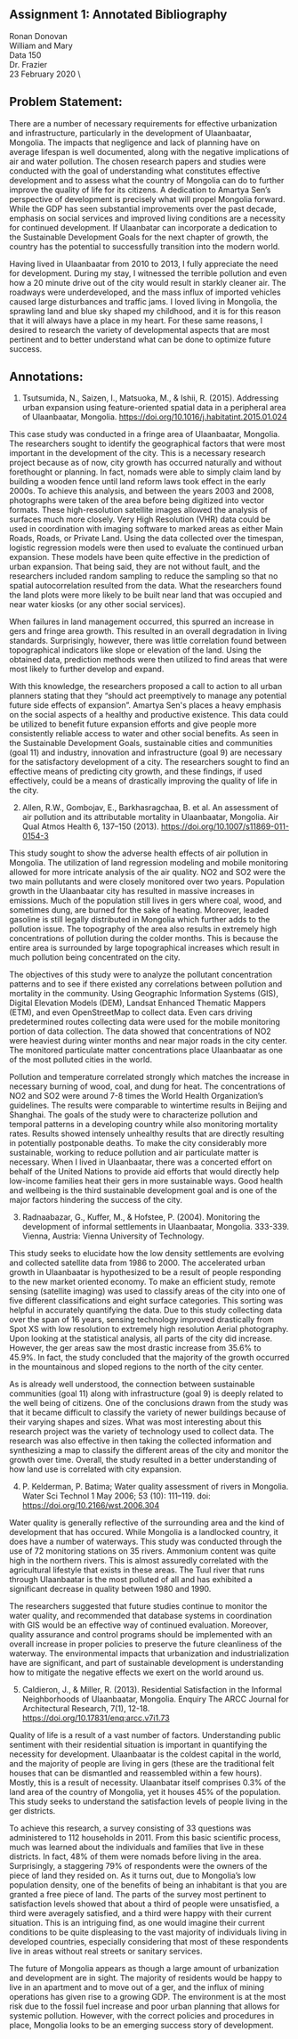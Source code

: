 ## Assignment 1: Annotated Bibliography

Ronan Donovan \
William and Mary \
Data 150 \
Dr. Frazier \
23 February 2020 \

## Problem Statement:
There are a number of necessary requirements for effective urbanization and infrastructure, particularly in the development of Ulaanbaatar, Mongolia. The impacts that negligence and lack of planning have on average lifespan is well documented, along with the negative implications of air and water pollution. The chosen research papers and studies were conducted with the goal of understanding what constitutes effective development and to assess what the country of Mongolia can do to further improve the quality of life for its citizens. A dedication to Amartya Sen’s perspective of development is precisely what will propel Mongolia forward. While the GDP has seen substantial improvements over the past decade, emphasis on social services and improved living conditions are a necessity for continued development. If Ulaanbatar can incorporate a dedication to the Sustainable Development Goals for the next chapter of growth, the country has the potential to successfully transition into the modern world. 

Having lived in Ulaanbaatar from 2010 to 2013, I fully appreciate the need for development. During my stay, I witnessed the terrible pollution and even how a 20 minute drive out of the city would result in starkly cleaner air. The roadways were underdeveloped, and the mass influx of imported vehicles caused large disturbances and traffic jams. I loved living in Mongolia, the sprawling land and blue sky shaped my childhood, and it is for this reason that it will always have a place in my heart. For these same reasons, I desired to research the variety of developmental aspects that are most pertinent and to better understand what can be done to optimize future success. 

## Annotations:

1. Tsutsumida, N., Saizen, I., Matsuoka, M., &amp; Ishii, R. (2015). Addressing urban expansion using feature-oriented spatial data in a peripheral area of Ulaanbaatar, Mongolia. https://doi.org/10.1016/j.habitatint.2015.01.024

This case study was conducted in a fringe area of Ulaanbaatar, Mongolia. The researchers sought to identify the geographical factors that were most important in the development of the city. This is a necessary research project because as of now, city growth has occurred naturally and without forethought or planning. In fact, nomads were able to simply claim land by building a wooden fence until land reform laws took effect in the early 2000s. To achieve this analysis, and between the years 2003 and 2008, photographs were taken of the area before being digitized into vector formats. These high-resolution satellite images allowed the analysis of surfaces much more closely. Very High Resolution (VHR) data could be used in coordination with imaging software to marked areas as either Main Roads, Roads, or Private Land. Using the data collected over the timespan, logistic regression models were then used to evaluate the continued urban expansion. These models have been quite effective in the prediction of urban expansion. That being said, they are not without fault, and the researchers included random sampling to reduce the sampling so that no spatial autocorrelation resulted from the data.  What the researchers found the land plots were more likely to be built near land that was occupied and near water kiosks (or any other social services). 

When failures in land management occurred, this spurred an increase in gers and fringe area growth. This resulted in an overall degradation in living standards.  Surprisingly, however, there was little correlation found between topographical indicators like slope or elevation of the land. Using the obtained data, prediction methods were then utilized to find areas that were most likely to further develop and expand. 

With this knowledge, the researchers proposed a call to action to all urban planners stating that they “should act preemptively to manage any potential future side effects of expansion”. Amartya Sen's places a heavy emphasis on the social aspects of a healthy and productive existence. This data could be utilized to benefit future expansion efforts and give people more consistently reliable access to water and other social benefits. As seen in the Sustainable Development Goals, sustainable cities and communities (goal 11) and industry, innovation and infrastructure (goal 9) are necessary for the satisfactory development of a city. The researchers sought to find an effective means of predicting city growth, and these findings, if used effectively, could be a means of drastically improving the quality of life in the city. 


2. Allen, R.W., Gombojav, E., Barkhasragchaa, B. et al. An assessment of air pollution and its attributable mortality in Ulaanbaatar, Mongolia. Air Qual Atmos Health 6, 137–150 (2013). https://doi.org/10.1007/s11869-011-0154-3

This study sought to show the adverse health effects of air pollution in Mongolia. The utilization of land regression modeling and mobile monitoring allowed for more intricate analysis of the air quality. NO2 and SO2 were the two main pollutants and were closely monitored over two years. Population growth in the Ulaanbaatar city has resulted in massive increases in emissions. Much of the population still lives in gers where coal, wood, and sometimes dung, are burned for the sake of heating. Moreover, leaded gasoline is still legally distributed in Mongolia which further adds to the pollution issue. The topography of the area also results in extremely high concentrations of pollution during the colder months. This is because the entire area is surrounded by large topographical increases which result in much pollution being concentrated on the city. 

The objectives of this study were to analyze the pollutant concentration patterns and to see if there existed any correlations between pollution and mortality in the community. Using Geographic Information Systems (GIS), Digital Elevation Models (DEM), Landsat Enhanced Thematic Mappers (ETM), and even OpenStreetMap to collect data. Even cars driving predetermined routes collecting data were used for the mobile monitoring portion of data collection. The data showed that concentrations of NO2 were heaviest during winter months and near major roads in the city center. The monitored particulate matter concentrations place Ulaanbaatar as one of the most polluted cities in the world. 

Pollution and temperature correlated strongly which matches the increase in necessary burning of wood, coal, and dung for heat. The concentrations of NO2 and SO2 were around 7-8 times the World Health Organization’s guidelines. The results were comparable to wintertime results in Beijing and Shanghai. The goals of the study were to characterize pollution and temporal patterns in a developing country while also monitoring mortality rates. Results showed intensely unhealthy results that are directly resulting in potentially postponable deaths. To make the city considerably more sustainable, working to reduce pollution and air particulate matter is necessary. When I lived in Ulaanbaatar, there was a concerted effort on behalf of the United Nations to provide aid efforts that would directly help low-income families heat their gers in more sustainable ways. Good health and wellbeing is the third sustainable development goal and is one of the major factors hindering the success of the city. 

 
3. Radnaabazar, G., Kuffer, M., & Hofstee, P. (2004). Monitoring the development of informal settlements in Ulaanbaatar, Mongolia. 333-339. Vienna, Austria: Vienna University of Technology. 

This study seeks to elucidate how the low density settlements are evolving and collected satellite data from 1986 to 2000. The accelerated urban growth in Ulaanbaatar is hypothesized to be a result of people responding to the new market oriented economy. To make an efficient study, remote sensing (satellite imaging) was used to classify areas of the city into one of five different classifications and eight surface categories. This sorting was helpful in accurately quantifying the data. Due to this study collecting data over the span of 16 years, sensing technology improved drastically from Spot XS with low resolution to extremely high resolution Aerial photography. Upon looking at the statistical analysis, all parts of the city did increase. However, the ger areas saw the most drastic increase from 35.6% to 45.9%. In fact, the study concluded that the majority of the growth occurred in the mountainous and sloped regions to the north of the city center. 

As is already well understood, the connection between sustainable communities (goal 11) along with infrastructure (goal 9) is deeply related to the well being of citizens. One of the conclusions drawn from the study was that it became difficult to classify the variety of newer buildings because of their varying shapes and sizes. What was most interesting about this research project was the variety of technology used to collect data. The research was also effective in then taking the collected information and synthesizing a map to classify the different areas of the city and monitor the growth over time. Overall, the study resulted in a better understanding of how land use is correlated with city expansion. 


4. P. Kelderman, P. Batima; Water quality assessment of rivers in Mongolia. Water Sci Technol 1 May 2006; 53 (10): 111–119. doi: https://doi.org/10.2166/wst.2006.304

Water quality is generally reflective of the surrounding area and the kind of development that has occured. While Mongolia is a landlocked country, it does have a number of waterways. This study was conducted through the use of 72 monitoring stations on 35 rivers. Ammonium content was quite high in the northern rivers. This is almost assuredly correlated with the agricultural lifestyle that exists in these areas. The Tuul river that runs through Ulaanbaatar is the most polluted of all and has exhibited a significant decrease in quality between 1980 and 1990. 

The researchers suggested that future studies continue to monitor the water quality, and recommended that database systems in coordination with GIS would be an effective way of continued evaluation. Moreover, quality assurance and control programs should be implemented with an overall increase in proper policies to preserve the future cleanliness of the waterway. The environmental impacts that urbanization and industrialization have are significant, and part of sustainable development is understanding how to mitigate the negative effects we exert on the world around us. 


5. Caldieron, J., & Miller, R. (2013). Residential Satisfaction in the Informal Neighborhoods of Ulaanbaatar, Mongolia. Enquiry The ARCC Journal for Architectural Research, 7(1), 12-18. https://doi.org/10.17831/enq:arcc.v7i1.73

Quality of life is a result of a vast number of factors. Understanding public sentiment with their residential situation is important in quantifying the necessity for development. Ulaanbaatar is the coldest capital in the world, and the majority of people are living in gers (these are the traditional felt houses that can be dismantled and reassembled within a few hours). Mostly, this is a result of necessity. Ulaanbatar itself comprises 0.3% of the land area of the country of Mongolia, yet it houses 45% of the population. This study seeks to understand the satisfaction levels of people living in the ger districts. 

To achieve this research, a survey consisting of 33 questions was administered to 112 households in 2011. From this basic scientific process, much was learned about the individuals and families that live in these districts. In fact, 48% of them were nomads before living in the area. Surprisingly, a staggering 79% of respondents were the owners of the piece of land they resided on. As it turns out, due to Mongolia’s low population density, one of the benefits of being an inhabitant is that you are granted a free piece of land. The parts of the survey most pertinent to satisfaction levels showed that about a third of people were unsatisfied, a third were averagely satisfied, and a third were happy with their current situation. This is an intriguing find, as one would imagine their current conditions to be quite displeasing to the vast majority of individuals living in developed countries, especially considering that most of these respondents live in areas without real streets or sanitary services. 

The future of Mongolia appears as though a large amount of urbanization and development are in sight. The majority of residents would be happy to live in an apartment and to move out of a ger, and the influx of mining operations has given rise to a growing GDP. The environment is at the most risk due to the fossil fuel increase and poor urban planning that allows for systemic pollution. However, with the correct policies and procedures in place, Mongolia looks to be an emerging success story of development. 


